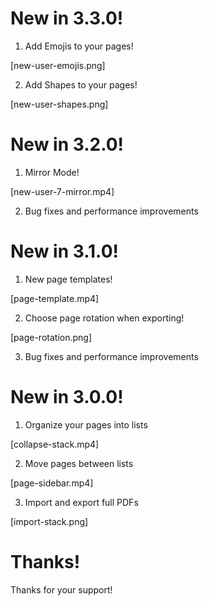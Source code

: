 # New in 3.3.0!

1. Add Emojis to your pages!

[new-user-emojis.png]

2. Add Shapes to your pages!

[new-user-shapes.png]


# New in 3.2.0!

1. Mirror Mode!

[new-user-7-mirror.mp4]

2. Bug fixes and performance improvements

# New in 3.1.0!

1. New page templates!

[page-template.mp4]

2. Choose page rotation when exporting!

[page-rotation.png]

3. Bug fixes and performance improvements

# New in 3.0.0!
1. Organize your pages into lists

[collapse-stack.mp4]

2. Move pages between lists

[page-sidebar.mp4]

3. Import and export full PDFs

[import-stack.png]

# Thanks!
Thanks for your support!

